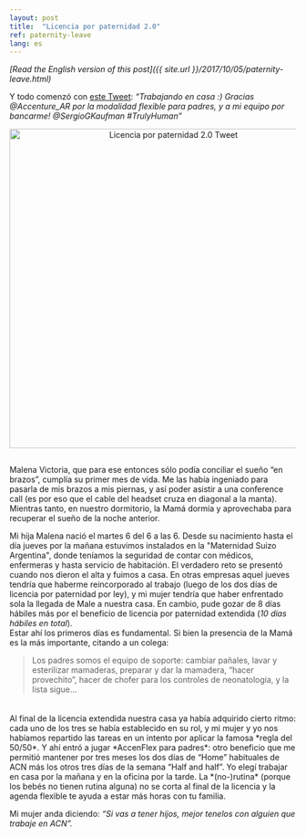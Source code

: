 ```yaml
---
layout: post
title:  "Licencia por paternidad 2.0"
ref: paternity-leave
lang: es
---
```


*[Read the English version of this post]({{ site.url }}/2017/10/05/paternity-leave.html)*

Y todo comenzó con <a href="https://twitter.com/CaptainBarsoba/status/883110919714242564" target="\_blank">este Tweet</a>: *“Trabajando en casa :) Gracias @Accenture_AR por la modalidad flexible para padres, y a mi equipo por bancarme! @SergioGKaufman #TrulyHuman”*
<div style="text-align:center; padding-bottom: 15px"><img src="{{ site.url }}/assets/paternity-leave-2.0-tweet.jpg" width="560" alt="Licencia por paternidad 2.0 Tweet" title="Licencia por paternidad 2.0 Tweet"></div>

Malena Victoria, que para ese entonces sólo podía conciliar el sueño “en brazos”, cumplía su primer mes de vida. Me las había ingeniado para pasarla de mis brazos a mis piernas, y así poder asistir a una conference call (es por eso que el cable del headset cruza en diagonal a la manta). Mientras tanto, en nuestro dormitorio, la Mamá dormía y aprovechaba para recuperar el sueño de la noche anterior.

Mi hija Malena nació el martes 6 del 6 a las 6. Desde su nacimiento hasta el día jueves por la mañana estuvimos instalados en la "Maternidad Suizo Argentina", donde teníamos la seguridad de contar con médicos, enfermeras y hasta servicio de habitación. El verdadero reto se presentó cuando nos dieron el alta y fuimos a casa. En otras empresas aquel jueves tendría que haberme reincorporado al trabajo (luego de los dos días de licencia por paternidad por ley), y mi mujer tendría que haber enfrentado sola la llegada de Male a nuestra casa. En cambio, pude gozar de 8 días hábiles más por el beneficio de licencia por paternidad extendida (*10 días hábiles en total*).  
Estar ahí los primeros días es fundamental. Si bien la presencia de la Mamá es la más importante, citando a un colega:
> Los padres somos el equipo de soporte: cambiar pañales, lavar y esterilizar mamaderas, preparar y dar la mamadera, “hacer provechito”, hacer de chofer para los controles de neonatología, y la lista sigue...

<div style="padding: 10px"></div>
Al final de la licencia extendida nuestra casa ya había adquirido cierto ritmo: cada uno de los tres se había establecido en su rol, y mi mujer y yo nos habíamos repartido las tareas en un intento por aplicar la famosa *regla del 50/50*. Y ahí entró a jugar *AccenFlex para padres*: otro beneficio que me permitió mantener por tres meses los dos días de “Home” habituales de ACN más los otros tres días de la semana “Half and half”. Yo elegí trabajar en casa por la mañana y en la oficina por la tarde. La *(no-)rutina* (porque los bebés no tienen rutina alguna) no se corta al final de la licencia y la agenda flexible te ayuda a estar más horas con tu familia.

Mi mujer anda diciendo: *“Si vas a tener hijos, mejor tenelos con alguien que trabaje en ACN”.*
